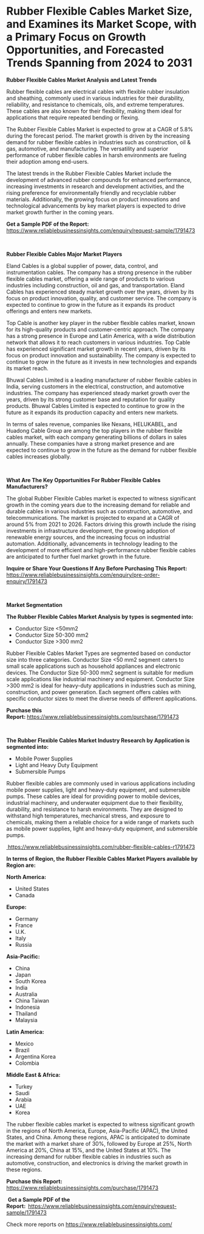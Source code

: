 <p><h1>Rubber Flexible Cables Market Size, and Examines its Market Scope, with a Primary Focus on Growth Opportunities, and Forecasted Trends Spanning from 2024 to 2031</h1></p><p><strong>Rubber Flexible Cables Market Analysis and Latest Trends</strong></p>
<p><p>Rubber flexible cables are electrical cables with flexible rubber insulation and sheathing, commonly used in various industries for their durability, reliability, and resistance to chemicals, oils, and extreme temperatures. These cables are also known for their flexibility, making them ideal for applications that require repeated bending or flexing.</p><p>The Rubber Flexible Cables Market is expected to grow at a CAGR of 5.8% during the forecast period. The market growth is driven by the increasing demand for rubber flexible cables in industries such as construction, oil & gas, automotive, and manufacturing. The versatility and superior performance of rubber flexible cables in harsh environments are fueling their adoption among end-users.</p><p>The latest trends in the Rubber Flexible Cables Market include the development of advanced rubber compounds for enhanced performance, increasing investments in research and development activities, and the rising preference for environmentally friendly and recyclable rubber materials. Additionally, the growing focus on product innovations and technological advancements by key market players is expected to drive market growth further in the coming years.</p></p>
<p><strong>Get a Sample PDF of the Report:&nbsp;</strong> <a href="https://www.reliablebusinessinsights.com/enquiry/request-sample/1791473">https://www.reliablebusinessinsights.com/enquiry/request-sample/1791473</a></p>
<p>&nbsp;</p>
<p><strong>Rubber Flexible Cables Major Market Players</strong></p>
<p><p>Eland Cables is a global supplier of power, data, control, and instrumentation cables. The company has a strong presence in the rubber flexible cables market, offering a wide range of products to various industries including construction, oil and gas, and transportation. Eland Cables has experienced steady market growth over the years, driven by its focus on product innovation, quality, and customer service. The company is expected to continue to grow in the future as it expands its product offerings and enters new markets.</p><p>Top Cable is another key player in the rubber flexible cables market, known for its high-quality products and customer-centric approach. The company has a strong presence in Europe and Latin America, with a wide distribution network that allows it to reach customers in various industries. Top Cable has experienced significant market growth in recent years, driven by its focus on product innovation and sustainability. The company is expected to continue to grow in the future as it invests in new technologies and expands its market reach.</p><p>Bhuwal Cables Limited is a leading manufacturer of rubber flexible cables in India, serving customers in the electrical, construction, and automotive industries. The company has experienced steady market growth over the years, driven by its strong customer base and reputation for quality products. Bhuwal Cables Limited is expected to continue to grow in the future as it expands its production capacity and enters new markets.</p><p>In terms of sales revenue, companies like Nexans, HELUKABEL, and Huadong Cable Group are among the top players in the rubber flexible cables market, with each company generating billions of dollars in sales annually. These companies have a strong market presence and are expected to continue to grow in the future as the demand for rubber flexible cables increases globally.</p></p>
<p>&nbsp;</p>
<p><strong>What Are The Key Opportunities For Rubber Flexible Cables Manufacturers?</strong></p>
<p><p>The global Rubber Flexible Cables market is expected to witness significant growth in the coming years due to the increasing demand for reliable and durable cables in various industries such as construction, automotive, and telecommunications. The market is projected to expand at a CAGR of around 5% from 2021 to 2026. Factors driving this growth include the rising investments in infrastructure development, the growing adoption of renewable energy sources, and the increasing focus on industrial automation. Additionally, advancements in technology leading to the development of more efficient and high-performance rubber flexible cables are anticipated to further fuel market growth in the future.</p></p>
<p><strong>Inquire or Share Your Questions If Any Before Purchasing This Report:</strong> <a href="https://www.reliablebusinessinsights.com/enquiry/pre-order-enquiry/1791473">https://www.reliablebusinessinsights.com/enquiry/pre-order-enquiry/1791473</a></p>
<p>&nbsp;</p>
<p><strong>Market Segmentation</strong></p>
<p><strong>The Rubber Flexible Cables Market Analysis by types is segmented into:</strong></p>
<p><ul><li>Conductor Size <50mm2</li><li>Conductor Size 50-300 mm2</li><li>Conductor Size >300 mm2</li></ul></p>
<p><p>Rubber Flexible Cables Market Types are segmented based on conductor size into three categories. Conductor Size <50 mm2 segment caters to small scale applications such as household appliances and electronic devices. The Conductor Size 50-300 mm2 segment is suitable for medium scale applications like industrial machinery and equipment. Conductor Size >300 mm2 is ideal for heavy-duty applications in industries such as mining, construction, and power generation. Each segment offers cables with specific conductor sizes to meet the diverse needs of different applications.</p></p>
<p><strong>Purchase this Report:&nbsp;</strong><a href="https://www.reliablebusinessinsights.com/purchase/1791473">https://www.reliablebusinessinsights.com/purchase/1791473</a></p>
<p>&nbsp;</p>
<p><strong>The Rubber Flexible Cables Market Industry Research by Application is segmented into:</strong></p>
<p><ul><li>Mobile Power Supplies</li><li>Light and Heavy Duty Equipment</li><li>Submersible Pumps</li></ul></p>
<p><p>Rubber flexible cables are commonly used in various applications including mobile power supplies, light and heavy-duty equipment, and submersible pumps. These cables are ideal for providing power to mobile devices, industrial machinery, and underwater equipment due to their flexibility, durability, and resistance to harsh environments. They are designed to withstand high temperatures, mechanical stress, and exposure to chemicals, making them a reliable choice for a wide range of markets such as mobile power supplies, light and heavy-duty equipment, and submersible pumps.</p></p>
<p><a href="https://www.reliablebusinessinsights.com/rubber-flexible-cables-r1791473">&nbsp;https://www.reliablebusinessinsights.com/rubber-flexible-cables-r1791473</a></p>
<p><strong>In terms of Region, the Rubber Flexible Cables Market Players available by Region are:</strong></p>
<p>
    <p> <strong> North America: </strong>
        <ul>
            <li>United States</li>
            <li>Canada</li>
        </ul>
        </p> 
    <p> <strong> Europe: </strong>
        <ul>
            <li>Germany</li>
            <li>France</li>
            <li>U.K.</li>
            <li>Italy</li>
            <li>Russia</li>
        </ul>
        </p> 
    <p> <strong> Asia-Pacific: </strong>
        <ul>
            <li>China</li>
            <li>Japan</li>
            <li>South Korea</li>
            <li>India</li>
            <li>Australia</li>
            <li>China Taiwan</li>
            <li>Indonesia</li>
            <li>Thailand</li>
            <li>Malaysia</li>
        </ul>
        </p> 
    <p> <strong> Latin America: </strong>
        <ul>
            <li>Mexico</li>
            <li>Brazil</li>
            <li>Argentina Korea</li>
            <li>Colombia</li>
        </ul>
        </p> 
    <p> <strong> Middle East & Africa: </strong>
        <ul>
            <li>Turkey</li>
            <li>Saudi</li>
            <li>Arabia</li>
            <li>UAE</li>
            <li>Korea</li>
        </ul>
    </p>
    </p>
<p><p>The rubber flexible cables market is expected to witness significant growth in the regions of North America, Europe, Asia-Pacific (APAC), the United States, and China. Among these regions, APAC is anticipated to dominate the market with a market share of 30%, followed by Europe at 25%, North America at 20%, China at 15%, and the United States at 10%. The increasing demand for rubber flexible cables in industries such as automotive, construction, and electronics is driving the market growth in these regions.</p></p>
<p><strong>Purchase this Report: </strong><a href="https://www.reliablebusinessinsights.com/purchase/1791473">https://www.reliablebusinessinsights.com/purchase/1791473</a></p>
<p>&nbsp;<strong>Get a Sample PDF of the Report:&nbsp;&nbsp;</strong><a href="https://www.reliablebusinessinsights.com/enquiry/request-sample/1791473">https://www.reliablebusinessinsights.com/enquiry/request-sample/1791473</a></p>
<p><strong></strong></p>
<p>Check more reports on <a href="https://www.reliablebusinessinsights.com/">https://www.reliablebusinessinsights.com/</a></p>